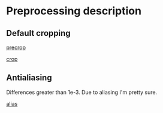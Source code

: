 # Preprocessing description

## Default cropping 

[precrop](../figures/CW44_naive_pre_crop_img.png)

[crop](../figures/CW44_naive_default_crop_img.png)

## Antialiasing 

Differences greater than 1e-3. Due to aliasing I'm pretty sure. 

[alias](../figures/preprocessing_difference_alias.png)
